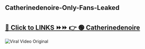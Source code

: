 
 ## Catherinedenoire-Only-Fans-Leaked

# <h2><a href="https://clipsfans.com/Catherinedenoire&ref=git">🔗 Click to LINKS ⏩⏩ 👉 🟢 Catherinedenoire </a></h2>

<a href="https://clipsfans.com/Catherinedenoire&ref=git" rel="nofollow" data-target="animated-image.originalLink"><img src="https://i.ibb.co.com/xMMVF88/686577567.gif" alt="Viral Video Original" style="max-width: 100%; display: inline-block;" data-target="animated-image.originalImage"></a>

